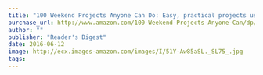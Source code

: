 ```yaml
---
title: "100 Weekend Projects Anyone Can Do: Easy, practical projects using basic tools and standard materials"
purchase_url: http://www.amazon.com/100-Weekend-Projects-Anyone-Can/dp/1621453294%3FSubscriptionId%3DAKIAIVZLK2PABGQI2KAQ%26tag%3Deverrail-20%26linkCode%3Dxm2%26camp%3D2025%26creative%3D165953%26creativeASIN%3D1621453294
author: ""
publisher: "Reader's Digest"
date: 2016-06-12
image: http://ecx.images-amazon.com/images/I/51Y-Aw85aSL._SL75_.jpg
tags:
---
```


